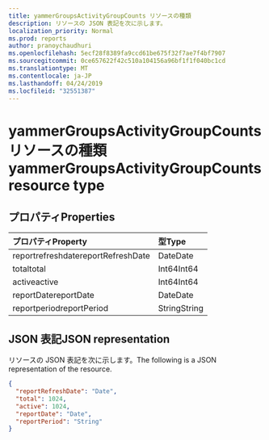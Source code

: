 ```yaml
---
title: yammerGroupsActivityGroupCounts リソースの種類
description: リソースの JSON 表記を次に示します。
localization_priority: Normal
ms.prod: reports
author: pranoychaudhuri
ms.openlocfilehash: 5ecf28f8389fa9ccd61be675f32f7ae7f4bf7907
ms.sourcegitcommit: 0ce657622f42c510a104156a96bf1f1f040bc1cd
ms.translationtype: MT
ms.contentlocale: ja-JP
ms.lasthandoff: 04/24/2019
ms.locfileid: "32551387"
---
```

# <a name="yammergroupsactivitygroupcounts-resource-type"></a><span data-ttu-id="7e7b4-103">yammerGroupsActivityGroupCounts リソースの種類</span><span class="sxs-lookup"><span data-stu-id="7e7b4-103">yammerGroupsActivityGroupCounts resource type</span></span>

## <a name="properties"></a><span data-ttu-id="7e7b4-104">プロパティ</span><span class="sxs-lookup"><span data-stu-id="7e7b4-104">Properties</span></span>

| <span data-ttu-id="7e7b4-105">プロパティ</span><span class="sxs-lookup"><span data-stu-id="7e7b4-105">Property</span></span>          | <span data-ttu-id="7e7b4-106">型</span><span class="sxs-lookup"><span data-stu-id="7e7b4-106">Type</span></span>   |
| :---------------- | :----- |
| <span data-ttu-id="7e7b4-107">reportrefreshdate</span><span class="sxs-lookup"><span data-stu-id="7e7b4-107">reportRefreshDate</span></span> | <span data-ttu-id="7e7b4-108">Date</span><span class="sxs-lookup"><span data-stu-id="7e7b4-108">Date</span></span>   |
| <span data-ttu-id="7e7b4-109">total</span><span class="sxs-lookup"><span data-stu-id="7e7b4-109">total</span></span>             | <span data-ttu-id="7e7b4-110">Int64</span><span class="sxs-lookup"><span data-stu-id="7e7b4-110">Int64</span></span>  |
| <span data-ttu-id="7e7b4-111">active</span><span class="sxs-lookup"><span data-stu-id="7e7b4-111">active</span></span>            | <span data-ttu-id="7e7b4-112">Int64</span><span class="sxs-lookup"><span data-stu-id="7e7b4-112">Int64</span></span>  |
| <span data-ttu-id="7e7b4-113">reportDate</span><span class="sxs-lookup"><span data-stu-id="7e7b4-113">reportDate</span></span>        | <span data-ttu-id="7e7b4-114">Date</span><span class="sxs-lookup"><span data-stu-id="7e7b4-114">Date</span></span>   |
| <span data-ttu-id="7e7b4-115">reportperiod</span><span class="sxs-lookup"><span data-stu-id="7e7b4-115">reportPeriod</span></span>      | <span data-ttu-id="7e7b4-116">String</span><span class="sxs-lookup"><span data-stu-id="7e7b4-116">String</span></span> |

## <a name="json-representation"></a><span data-ttu-id="7e7b4-117">JSON 表記</span><span class="sxs-lookup"><span data-stu-id="7e7b4-117">JSON representation</span></span>

<span data-ttu-id="7e7b4-118">リソースの JSON 表記を次に示します。</span><span class="sxs-lookup"><span data-stu-id="7e7b4-118">The following is a JSON representation of the resource.</span></span>

<!-- {
  "blockType": "resource",
  "@odata.type": "microsoft.graph.yammerGroupsActivityGroupCounts"
} -->

```json
{
  "reportRefreshDate": "Date", 
  "total": 1024, 
  "active": 1024, 
  "reportDate": "Date", 
  "reportPeriod": "String"
}
```
